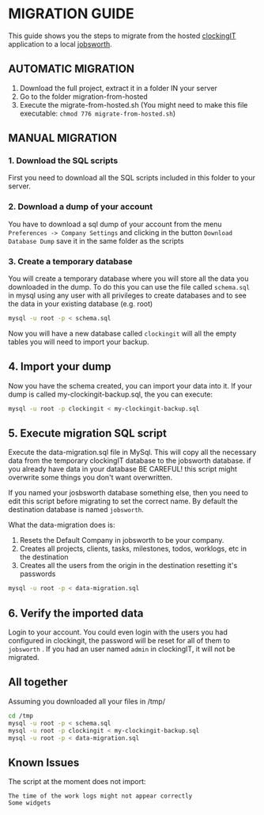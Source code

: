 # MIGRATION GUIDE
This guide shows you the steps to migrate from the hosted [clockingIT](http://www.clockingit.com/) application to a local [jobsworth](https://github.com/ari/jobsworth/).

## AUTOMATIC MIGRATION
1. Download the full project, extract it in a folder IN your server
2. Go to the folder migration-from-hosted
3. Execute the migrate-from-hosted.sh (You might need to make this file executable: `chmod 776 migrate-from-hosted.sh`)

## MANUAL MIGRATION
### 1. Download the SQL scripts
First you need to download all the SQL scripts included in this folder to your server.

### 2. Download a dump of your account
You have to download a sql dump of your account from the menu `Preferences -> Company Settings` and clicking in the button `Download Database Dump` save it in the same folder as the scripts

### 3. Create a temporary database
You will create a temporary database where you will store all the data you downloaded in the dump. 
To do this you can use the file called `schema.sql` in mysql using any user with all privileges to create databases and to see the data in your existing database (e.g. root)
```bash
mysql -u root -p < schema.sql
```

Now you will have a new database called `clockingit` will all the empty tables you will need to import your backup.

## 4. Import your dump
Now you have the schema created, you can import your data into it. If your dump is called my-clockingit-backup.sql, the you can execute:
```bash
mysql -u root -p clockingit < my-clockingit-backup.sql
```

## 5. Execute migration SQL script
Execute the data-migration.sql file in MySql. This will copy all the necessary data from the temporary clockingIT database to the jobsworth database. if you already have data in your database BE CAREFUL! this script might overwrite some things you don't want overwritten.

If you named your josbsworth database something else, then you need to edit this script before migrating to set the correct name. By default the destination database is named `jobsworth`.

What the data-migration does is:
1. Resets the Default Company in jobsworth to be your company.
2. Creates all projects, clients, tasks, milestones, todos, worklogs, etc in the destination
3. Creates all the users from the origin in the destination resetting it's passwords

```bash
mysql -u root -p < data-migration.sql
```


## 6. Verify the imported data
Login to your account. You could even login with the users you had configured in clockingit, the password will be reset for all of them to `jobsworth` . If you had an user named `admin` in clockingIT, it will not be migrated.


## All together
Assuming you downloaded all your files in /tmp/
```bash
cd /tmp
mysql -u root -p < schema.sql
mysql -u root -p clockingit < my-clockingit-backup.sql
mysql -u root -p < data-migration.sql
```

## Known Issues
The script at the moment does not import:
    
    The time of the work logs might not appear correctly
    Some widgets

